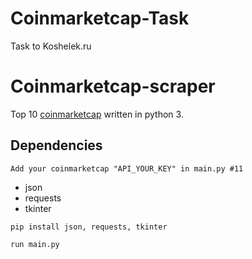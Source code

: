 # Coinmarketcap-Task
Task to Koshelek.ru

# Coinmarketcap-scraper

Top 10 [coinmarketcap](https://coinmarketcap.com/) written in python 3.

## Dependencies
```Add your coinmarketcap "API_YOUR_KEY" in main.py #11```

- json
- requests
- tkinter
```
pip install json, requests, tkinter
```
```
run main.py
```
